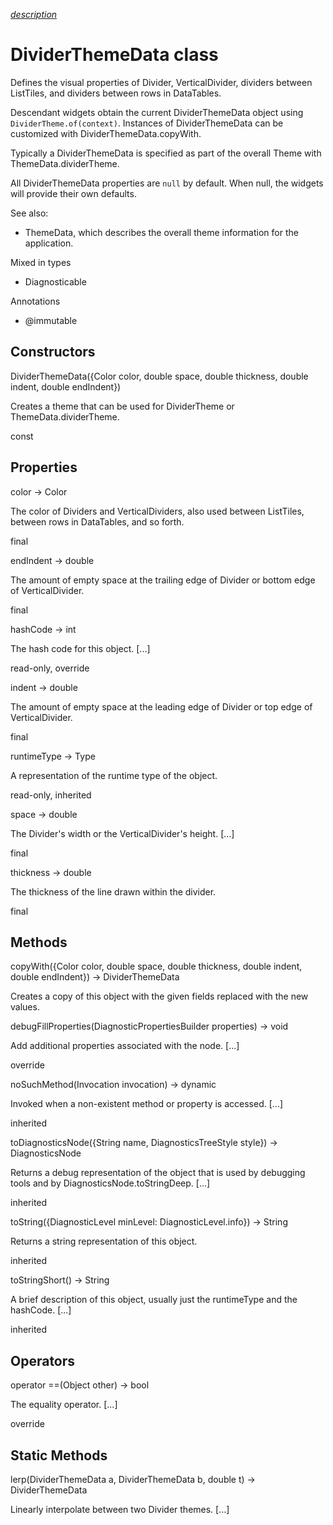 [*description*][description]

# DividerThemeData class #

Defines the visual properties of Divider, VerticalDivider, dividers between ListTiles, and dividers between rows in DataTables.

Descendant widgets obtain the current DividerThemeData object using `DividerTheme.of(context)`. Instances of DividerThemeData can be customized with DividerThemeData.copyWith.

Typically a DividerThemeData is specified as part of the overall Theme with ThemeData.dividerTheme.

All DividerThemeData properties are `null` by default. When null, the widgets will provide their own defaults.

See also:

 *  ThemeData, which describes the overall theme information for the application.

Mixed in types

 *  Diagnosticable

Annotations

 *  @immutable

## Constructors ##

DividerThemeData(\{Color color, double space, double thickness, double indent, double endIndent\})

Creates a theme that can be used for DividerTheme or ThemeData.dividerTheme.

const

## Properties ##

color → Color

The color of Dividers and VerticalDividers, also used between ListTiles, between rows in DataTables, and so forth.

final

endIndent → double

The amount of empty space at the trailing edge of Divider or bottom edge of VerticalDivider.

final

hashCode → int

The hash code for this object. \[...\]

read-only, override

indent → double

The amount of empty space at the leading edge of Divider or top edge of VerticalDivider.

final

runtimeType → Type

A representation of the runtime type of the object.

read-only, inherited

space → double

The Divider's width or the VerticalDivider's height. \[...\]

final

thickness → double

The thickness of the line drawn within the divider.

final

## Methods ##

copyWith(\{Color color, double space, double thickness, double indent, double endIndent\}) → DividerThemeData

Creates a copy of this object with the given fields replaced with the new values.

debugFillProperties(DiagnosticPropertiesBuilder properties) → void

Add additional properties associated with the node. \[...\]

override

noSuchMethod(Invocation invocation) → dynamic

Invoked when a non-existent method or property is accessed. \[...\]

inherited

toDiagnosticsNode(\{String name, DiagnosticsTreeStyle style\}) → DiagnosticsNode

Returns a debug representation of the object that is used by debugging tools and by DiagnosticsNode.toStringDeep. \[...\]

inherited

toString(\{DiagnosticLevel minLevel: DiagnosticLevel.info\}) → String

Returns a string representation of this object.

inherited

toStringShort() → String

A brief description of this object, usually just the runtimeType and the hashCode. \[...\]

inherited

## Operators ##

operator ==(Object other) → bool

The equality operator. \[...\]

override

## Static Methods ##

lerp(DividerThemeData a, DividerThemeData b, double t) → DividerThemeData

Linearly interpolate between two Divider themes. \[...\]


[description]: https://github.com/flutter/flutter/blob/master/packages/flutter/lib/src/material/divider_theme.dart#L32